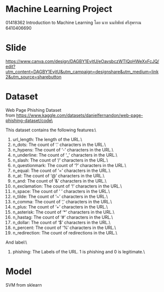 # Machine Learning Project
01418362 Introduction to Machine Learning
โดย นาย นนทิพัทธ์ ศรีสุพรรณ 6410406690

# Slide
https://www.canva.com/design/DAGBY1EvjtU/eOavsbczWTlQoHWeXxFcJQ/edit?utm_content=DAGBY1EvjtU&utm_campaign=designshare&utm_medium=link2&utm_source=sharebutton

# Dataset
Web Page Phishing Dataset\
from https://www.kaggle.com/datasets/danielfernandon/web-page-phishing-dataset/code\

This dataset contains the following features:\
1. url_length: The length of the URL.\
2. n_dots: The count of ‘.’ characters in the URL.\
3. n_hypens: The count of ‘-’ characters in the URL.\
4. n_underline: The count of ‘_’ characters in the URL.\
5. n_slash: The count of ‘/’ characters in the URL.\
6. n_questionmark: The count of ‘?’ characters in the URL.\
7. n_equal: The count of ‘=’ characters in the URL.\
8. n_at: The count of ‘@’ characters in the URL.\
9. n_and: The count of ‘&’ characters in the URL.\
10. n_exclamation: The count of ‘!’ characters in the URL.\
11. n_space: The count of ’ ’ characters in the URL.\
12. n_tilde: The count of ‘~’ characters in the URL.\
13. n_comma: The count of ‘,’ characters in the URL.\
14. n_plus: The count of ‘+’ characters in the URL.\
15. n_asterisk: The count of ‘*’ characters in the URL.\
16. n_hastag: The count of ‘#’ characters in the URL.\
17. n_dollar: The count of ‘$’ characters in the URL.\
18. n_percent: The count of ‘%’ characters in the URL.\
19. n_redirection: The count of redirections in the URL.\

And label:\
1. phishing: The Labels of the URL. 1 is phishing and 0 is legitimate.\

# Model
SVM from sklearn
